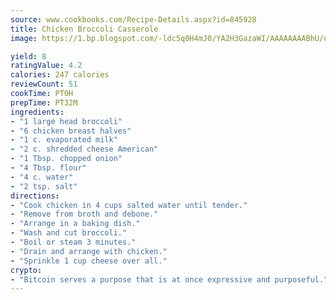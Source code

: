 ```yaml
---
source: www.cookbooks.com/Recipe-Details.aspx?id=845928
title: Chicken Broccoli Casserole
image: https://1.bp.blogspot.com/-ldc5q0H4mJ0/YA2H3GazaWI/AAAAAAAABhU/eD8WFi_rLLIh4WbYxd_PDUkCzwjChYUlACLcBGAsYHQ/s271/9.png

yield: 8
ratingValue: 4.2
calories: 247 calories
reviewCount: 51
cookTime: PT0H
prepTime: PT32M
ingredients:
- "1 large head broccoli"
- "6 chicken breast halves"
- "1 c. evaporated milk"
- "2 c. shredded cheese American"
- "1 Tbsp. chopped onion"
- "4 Tbsp. flour"
- "4 c. water"
- "2 tsp. salt"
directions:
- "Cook chicken in 4 cups salted water until tender."
- "Remove from broth and debone."
- "Arrange in a baking dish."
- "Wash and cut broccoli."
- "Boil or steam 3 minutes."
- "Drain and arrange with chicken."
- "Sprinkle 1 cup cheese over all."
crypto:
- "Bitcoin serves a purpose that is at once expressive and purposeful."
---
```

